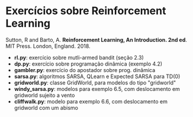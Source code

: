# Exercícios sobre Reinforcement Learning

Sutton, R and Barto, A. __Reinforcement Learning, An Introduction. 2nd ed__. MIT Press. London, England. 2018.

* **rl.py**: exercício sobre mutli-armed bandit (seção 2.3)
* **dp.py**: exercício sobre programação dinâmica (exemplo 4.2)
* **gambler.py**: exercício do apostador sobre prog. dinâmica
* **sarsa.py**: algoritmos SARSA, QLearn e Expected SARSA para TD(0)
* **gridworld.py**: classe GridWorld, para modelos do tipo "gridworld"
* **windy_sarsa.py**: modelos para exemplo 6.5, com deslocamento em gridworld sujeito a vento
* **cliffwalk.py**: modelo para exemplo 6.6, com deslocamento em gridworld com um abismo
